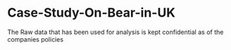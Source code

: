 ﻿# Case-Study-On-Bear-in-UK
The Raw data that has been used for analysis is kept confidential as of the companies policies
